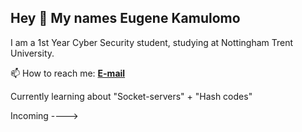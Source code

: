 ## Hey 👋 My names Eugene Kamulomo
I am a 1st Year Cyber Security student, studying at Nottingham Trent University.
 
 📫 How to reach me:  [**E-mail**](mailto:eugene.kamulomo2020@my.ntu.ac.uk)

Currently learning about "Socket-servers" +  "Hash codes"

Incoming ----> 




